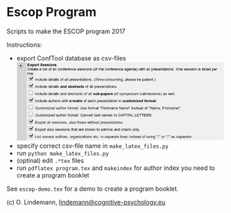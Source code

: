 # Escop Program

Scripts to make the ESCOP program 2017


Instructions:
* export ConfTool database as csv-files ![Screenshot](picts/conftool_export_options.png)
* specify correct csv-file name in `make_latex_files.py`
* run `python make_latex_files.py`
* (optinal) edit ``.*tex`` files
* run ``pdflatex program.tex`` and ``makeindex`` for author index
  you need to create a program booklet

See ``escop-demo.tex`` for a demo to create a program booklet.

(c) O. Lindemann, lindemann@cognitive-psychology.eu
